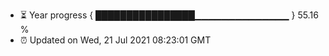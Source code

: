 - ⏳ Year progress { ████████████████▁▁▁▁▁▁▁▁▁▁▁▁▁▁ } 55.16 %
- ⏰ Updated on Wed, 21 Jul 2021 08:23:01 GMT

